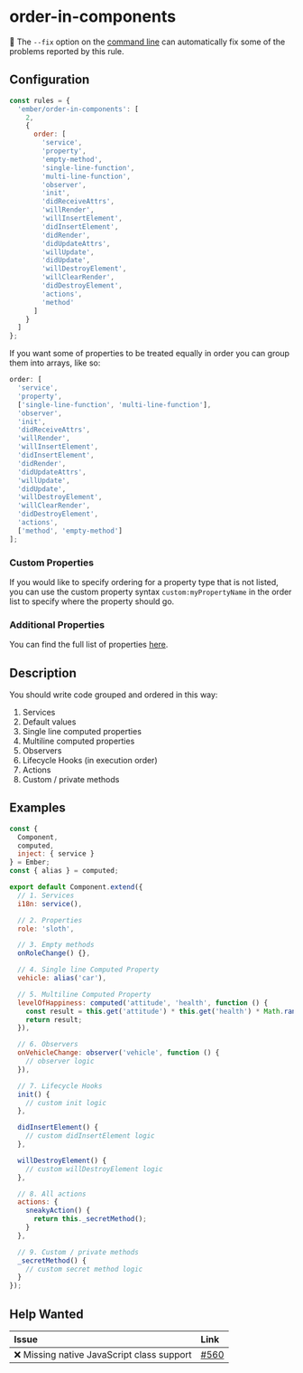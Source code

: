 # order-in-components

:wrench: The `--fix` option on the [command line](https://eslint.org/docs/user-guide/command-line-interface#fixing-problems) can automatically fix some of the problems reported by this rule.

## Configuration

```js
const rules = {
  'ember/order-in-components': [
    2,
    {
      order: [
        'service',
        'property',
        'empty-method',
        'single-line-function',
        'multi-line-function',
        'observer',
        'init',
        'didReceiveAttrs',
        'willRender',
        'willInsertElement',
        'didInsertElement',
        'didRender',
        'didUpdateAttrs',
        'willUpdate',
        'didUpdate',
        'willDestroyElement',
        'willClearRender',
        'didDestroyElement',
        'actions',
        'method'
      ]
    }
  ]
};
```

If you want some of properties to be treated equally in order you can group them into arrays, like so:

```js
order: [
  'service',
  'property',
  ['single-line-function', 'multi-line-function'],
  'observer',
  'init',
  'didReceiveAttrs',
  'willRender',
  'willInsertElement',
  'didInsertElement',
  'didRender',
  'didUpdateAttrs',
  'willUpdate',
  'didUpdate',
  'willDestroyElement',
  'willClearRender',
  'didDestroyElement',
  'actions',
  ['method', 'empty-method']
];
```

### Custom Properties

If you would like to specify ordering for a property type that is not listed, you can use the custom property syntax `custom:myPropertyName` in the order list to specify where the property should go.

### Additional Properties

You can find the full list of properties [here](/lib/utils/property-order.js#L10).

## Description

You should write code grouped and ordered in this way:

1. Services
2. Default values
3. Single line computed properties
4. Multiline computed properties
5. Observers
6. Lifecycle Hooks (in execution order)
7. Actions
8. Custom / private methods

## Examples

```javascript
const {
  Component,
  computed,
  inject: { service }
} = Ember;
const { alias } = computed;

export default Component.extend({
  // 1. Services
  i18n: service(),

  // 2. Properties
  role: 'sloth',

  // 3. Empty methods
  onRoleChange() {},

  // 4. Single line Computed Property
  vehicle: alias('car'),

  // 5. Multiline Computed Property
  levelOfHappiness: computed('attitude', 'health', function () {
    const result = this.get('attitude') * this.get('health') * Math.random();
    return result;
  }),

  // 6. Observers
  onVehicleChange: observer('vehicle', function () {
    // observer logic
  }),

  // 7. Lifecycle Hooks
  init() {
    // custom init logic
  },

  didInsertElement() {
    // custom didInsertElement logic
  },

  willDestroyElement() {
    // custom willDestroyElement logic
  },

  // 8. All actions
  actions: {
    sneakyAction() {
      return this._secretMethod();
    }
  },

  // 9. Custom / private methods
  _secretMethod() {
    // custom secret method logic
  }
});
```

## Help Wanted

| Issue | Link |
| :-- | :-- |
| :x: Missing native JavaScript class support | [#560](https://github.com/ember-cli/eslint-plugin-ember/issues/560) |
